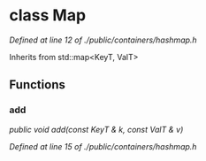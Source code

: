 # class Map

*Defined at line 12 of ./public/containers/hashmap.h*

Inherits from std::map<KeyT, ValT>



## Functions

### add

*public void add(const KeyT & k, const ValT & v)*

*Defined at line 15 of ./public/containers/hashmap.h*



